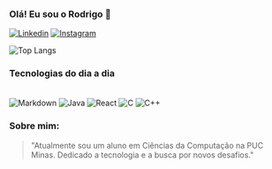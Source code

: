 ### Olá! Eu sou o Rodrigo 🙋

[![Linkedin](https://img.shields.io/badge/LinkedIn-0077B5?style=for-the-badge&logo=linkedin&logoColor=white)](https://www.linkedin.com/in/rodrigo-franchini-cecchin-b394a9304/)
[![Instagram](https://img.shields.io/badge/Instagram-E4405F?style=for-the-badge&logo=instagram&logoColor=white)](https://www.instagram.com/rodrigofranchini_/)

![Top Langs](https://github-readme-stats.vercel.app/api/top-langs/?username=RodrigoFranchini&size_weight=0.5&count_weight=0.5&theme=dracula)

### Tecnologias do dia a dia

<div  style = "display": inline_block"><br/>
    <img align="center" alt = "Markdown" src="https://img.shields.io/badge/Markdown-000000?style=for-the-badge&logo=markdown&logoColor=white" />
    <img align="center" alt = "Java" src="https://img.shields.io/badge/Java-ED8B00?style=for-the-badge&logo=openjdk&logoColor=white" />
    <img align="center" alt = "React" src="https://img.shields.io/badge/React-20232A?style=for-the-badge&logo=react&logoColor=61DAFB" />
    <img align="center" alt = "C" src="https://img.shields.io/badge/C-00599C?style=for-the-badge&logo=c&logoColor=white" />
    <img align="center" alt = "C++" src="https://img.shields.io/badge/C%2B%2B-00599C?style=for-the-badge&logo=c%2B%2B&logoColor=white" />
</div>

### Sobre mim:
> "Atualmente sou um aluno em Ciências da Computação na PUC Minas. Dedicado a tecnologia e a busca por novos desafios."



